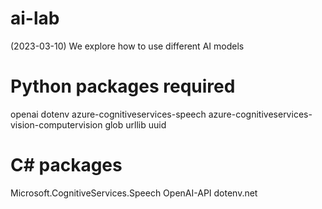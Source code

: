 # ai-lab
(2023-03-10) We explore how to use different AI models

# Python packages required
openai
dotenv
azure-cognitiveservices-speech
azure-cognitiveservices-vision-computervision
glob
urllib
uuid

# C# packages
Microsoft.CognitiveServices.Speech
OpenAI-API
dotenv.net
